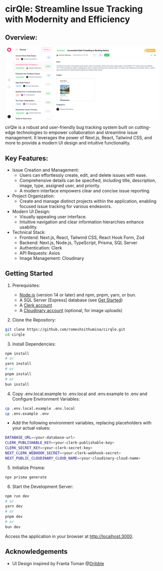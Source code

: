 # cirQle: Streamline Issue Tracking with Modernity and Efficiency

## Overview:

![cirQle demo iamge](/public/assets/demo/cirqle-demo.png)

cirQle is a robust and user-friendly bug tracking system built on cutting-edge technologies to empower collaboration and streamline issue management. It leverages the power of Next.js, React, Tailwind CSS, and more to provide a modern UI design and intuitive functionality.

## Key Features:

- Issue Creation and Management:
  - Users can effortlessly create, edit, and delete issues with ease.
  - Comprehensive details can be specified, including title, description, image, type, assigned user, and priority.
  - A modern interface empowers clear and concise issue reporting.
- Project Organization:
  - Create and manage distinct projects within the application, enabling focused issue tracking for various endeavors.
- Modern UI Design:
  - Visually appealing user interface.
  - Intuitive navigation and clear information hierarchies enhance usability.
- Technical Stack:
  - Frontend: Next.js, React, Tailwind CSS, React Hook Form, Zod
  - Backend: Next.js, Node.js, TypeScript, Prisma, SQL Server
  - Authentication: Clerk
  - API Requests: Axios
  - Image Management: Cloudinary

## Getting Started

1. Prerequisites:

   - [Node.js](https://nodejs.org/en) (version 14 or later) and npm, pnpm, yarn, or bun.
   - A SQL Server [Express] database (see [Get Started](https://learn.microsoft.com/en-us/sql/relational-databases/tutorial-getting-started-with-the-database-engine?view=sql-server-ver16))
   - A [Clerk account](https://dashboard.clerk.com/sign-in)
   - A [Cloudinary account](https://cloudinary.com/) (optional, for image uploads)

2. Clone the Repository:

```bash
git clone https://github.com/romeshsithumina/cirqle.git
cd cirqle
```

3. Install Dependencies:

```bash
npm install
# or
yarn install
# or
pnpm install
# or
bun install
```

4. Copy .env.local.example to .env.local and .env.example to .env and Configure Environment Variables:

```bash
cp .env.local.example .env.local
cp .env.example .env
```

- Add the following environment variables, replacing placeholders with your actual values:

```bash
DATABASE_URL=<your-database-url>
CLERK_PUBLISHABLE_KEY=<your-clerk-publishable-key>
CLERK_SECRET_KEY=<your-clerk-secret-key>
NEXT_CLERK_WEBHOOK_SECRET=<your-clerk-webhook-secret>
NEXT_PUBLIC_CLOUDINARY_CLOUD_NAME=<your-cloudinary-cloud-name>
```

5. Initialize Prisma:

```bash
npx prisma generate
```

6. Start the Development Server:

```bash
npm run dev
# or
yarn dev
# or
pnpm dev
# or
bun dev
```

Access the application in your browser at [http://localhost:3000](http://localhost:3000).

## Acknowledgements

- UI Design inspired by Franta Toman @[Dribble](https://dribbble.com/shots/17185374-Cirqle-App)
